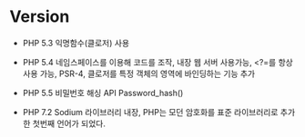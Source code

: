 # Version

* PHP 5.3 익명함수(클로저) 사용

* PHP 5.4 네임스페이스를 이용해 코드를 조작, 내장 웹 서버 사용가능, <?=를 항상 사용 가능, PSR-4, 클로저를 특정 객체의 영역에 바인딩하는 기능 추가

* PHP 5.5 비밀번호 해싱 API Password_hash()

* PHP 7.2 Sodium 라이브러리 내장, PHP는 모던 암호화를 표준 라이브러리로 추가한 첫번째 언어가 되었다.